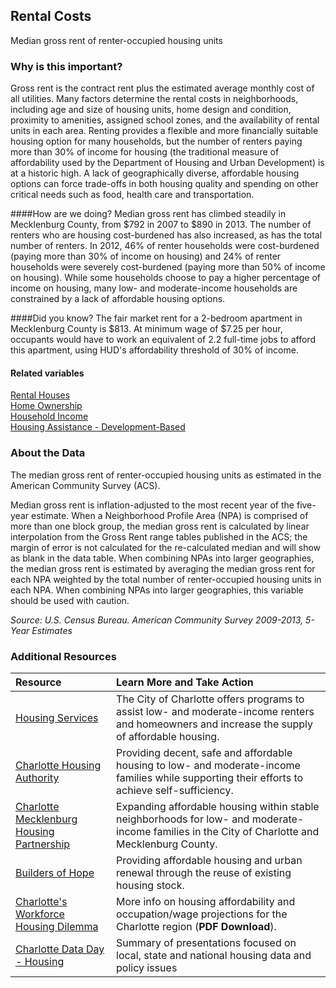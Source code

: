 ## Rental Costs
Median gross rent of renter-occupied housing units

### Why is this important?
Gross rent is the contract rent plus the estimated average monthly cost of all utilities. Many factors determine the rental costs in neighborhoods, including age and size of housing units, home design and condition, proximity to amenities, assigned school zones, and the availability of rental units in each area. Renting provides a flexible and more financially suitable housing option for many households, but the number of renters paying more than 30% of income for housing (the traditional measure of affordability used by the Department of Housing and Urban Development) is at a historic high. A lack of geographically diverse, affordable housing options can force trade-offs in both housing quality and spending on other critical needs such as food, health care and transportation.

####How are we doing?
Median gross rent has climbed steadily in Mecklenburg County, from $792 in 2007 to $890 in 2013. The number of renters who are housing cost-burdened has also increased, as has the total number of renters. In 2012, 46% of renter households were cost-burdened (paying more than 30% of income on housing) and 24% of renter households were severely cost-burdened (paying more than 50% of income on housing). While some households choose to pay a higher percentage of income on housing, many low- and moderate-income households are constrained by a lack of affordable housing options.

####Did you know?
The fair market rent for a 2-bedroom apartment in Mecklenburg County is $813. At minimum wage of $7.25 per hour, occupants would have to work an equivalent of 2.2 full-time jobs to afford this apartment, using HUD's affordability threshold of 30% of income.

#### Related variables
<a href="javascript:void(0)" onclick="model.metricId = 'm53'">Rental Houses</a>  
<a href="javascript:void(0)" onclick="model.metricId = 'm29'">Home Ownership</a>  
<a href="javascript:void(0)" onclick="model.metricId = 'm37'">Household Income</a>  
<a href="javascript:void(0)" onclick="model.metricId = 'm82'">Housing Assistance - Development-Based</a>  

### About the Data
The median gross rent of renter-occupied housing units as estimated in the American Community Survey (ACS).  

Median gross rent is inflation-adjusted to the most recent year of the five-year estimate. When a Neighborhood Profile Area (NPA) is comprised of more than one block group, the median gross rent is calculated by linear interpolation from the Gross Rent range tables published in the ACS; the margin of error is not calculated for the re-calculated median and will show as blank in the data table.  When combining NPAs into larger geographies, the median gross rent is estimated by averaging the median gross rent for each NPA weighted by the total number of renter-occupied housing units in each NPA. When combining NPAs into larger geographies, this variable should be used with caution.

_Source: U.S. Census Bureau. American Community Survey <span tabindex="1000" class="meta-definition" data-toggle="popover" data-title="Why 2009-2013 not 2013?" data-content="Data labeled 2009-2013 describe average conditions reported through the American Community Survey (ACS) during the period of January 2009 through December 2013. The Census collects ACS data from only a small sample of households every month. For reliable small-area estimates, the Census compiles five years of ACS data, which are used in the Quality of Life Explorer.">2009-2013</span>, 5-Year Estimates_


### Additional Resources 
| Resource | Learn More and Take Action 
|:--- | :--- 
|[Housing Services](http://charmeck.org/city/charlotte/nbs/housing/Pages/CityHousingPrograms.aspx)|The City of Charlotte offers programs to assist low- and moderate-income renters and homeowners and increase the supply of affordable housing. 
|[Charlotte Housing Authority](http://www.cha-nc.org/)| Providing decent, safe and affordable housing to low- and moderate-income families while supporting their efforts to achieve self-sufficiency. 
|[Charlotte Mecklenburg Housing Partnership](http://www.cmhp.org)|Expanding affordable housing within stable neighborhoods for low- and moderate-income families in the City of Charlotte and Mecklenburg County. 
|[Builders of Hope](http://www.buildersofhope.org/) |Providing affordable housing and urban renewal through the reuse of existing housing stock.
|[Charlotte's Workforce Housing Dilemma](http://www.richmondfed.org/press_room/our_news/2014/pdf/charlotte_data_day_martin_presentation_20140617.pdf) | More info on housing affordability and occupation/wage projections for the Charlotte region (**PDF Download**). 
|[Charlotte Data Day - Housing](http://ui.uncc.edu/story/data-day-2014-draws-crowd) | Summary of presentations focused on local, state and national housing data and policy issues